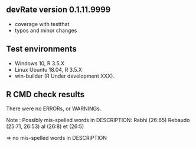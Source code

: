 ## devRate version 0.1.11.9999
* coverage with testthat
* typos and minor changes

## Test environments
* Windows 10, R 3.5.X
* Linux Ubuntu 18.04, R 3.5.X
* win-builder (R Under development XXX).

## R CMD check results
There were no ERRORs, or WARNINGs. 

Note : Possibly mis-spelled words in DESCRIPTION:
  Rabhi (26:65)
  Rebaudo (25:71, 26:53)
  al (26:8)
  et (26:5)

=> no mis-spelled words in DESCRIPTION
